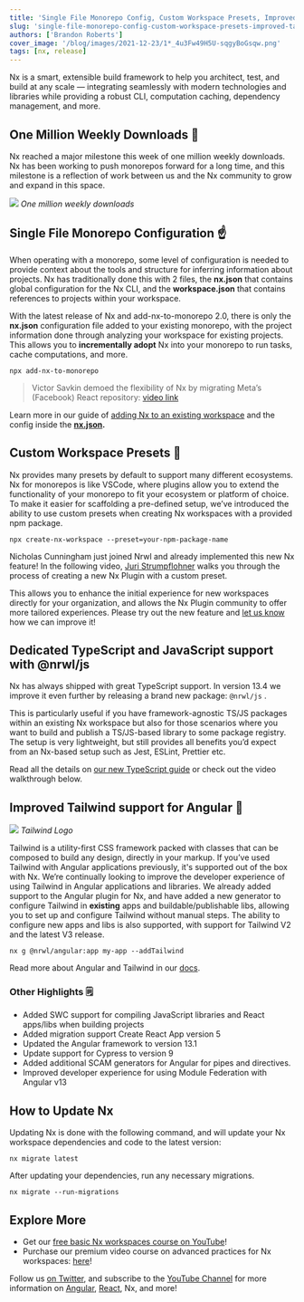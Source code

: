 ```yaml
---
title: 'Single File Monorepo Config, Custom Workspace Presets, Improved Tailwind Support, and more in Nx 13.4!'
slug: 'single-file-monorepo-config-custom-workspace-presets-improved-tailwind-support-and-more-in-nx-13'
authors: ['Brandon Roberts']
cover_image: '/blog/images/2021-12-23/1*_4u3Fw49H5U-sqgyBoGsqw.png'
tags: [nx, release]
---
```


Nx is a smart, extensible build framework to help you architect, test, and build at any scale — integrating seamlessly with modern technologies and libraries while providing a robust CLI, computation caching, dependency management, and more.

## One Million Weekly Downloads 🎉

Nx reached a major milestone this week of one million weekly downloads. Nx has been working to push monorepos forward for a long time, and this milestone is a reflection of work between us and the Nx community to grow and expand in this space.

![](/blog/images/2021-12-23/1*WC4RQRZhTtOCsiATOL1cBg.avif)
_One million weekly downloads_

## Single File Monorepo Configuration ☝️

When operating with a monorepo, some level of configuration is needed to provide context about the tools and structure for inferring information about projects. Nx has traditionally done this with 2 files, the **nx.json** that contains global configuration for the Nx CLI, and the **workspace.json** that contains references to projects within your workspace.

With the latest release of Nx and add-nx-to-monorepo 2.0, there is only the **nx.json** configuration file added to your existing monorepo, with the project information done through analyzing your workspace for existing projects. This allows you to **incrementally adopt** Nx into your monorepo to run tasks, cache computations, and more.

```shell
npx add-nx-to-monorepo
```

> Victor Savkin demoed the flexibility of Nx by migrating Meta’s (Facebook) React repository: [video link](https://youtu.be/XLP2RAOwfLQ)

Learn more in our guide of [adding Nx to an existing workspace](/recipes/adopting-nx/adding-to-monorepo) and the config inside the [**nx.json**](/reference/project-configuration)**.**

## Custom Workspace Presets 🎨

Nx provides many presets by default to support many different ecosystems. Nx for monorepos is like VSCode, where plugins allow you to extend the functionality of your monorepo to fit your ecosystem or platform of choice. To make it easier for scaffolding a pre-defined setup, we’ve introduced the ability to use custom presets when creating Nx workspaces with a provided npm package.

```shell
npx create-nx-workspace --preset=your-npm-package-name
```

Nicholas Cunningham just joined Nrwl and already implemented this new Nx feature! In the following video, [Juri Strumpflohner](https://twitter.com/juristr) walks you through the process of creating a new Nx Plugin with a custom preset.

This allows you to enhance the initial experience for new workspaces directly for your organization, and allows the Nx Plugin community to offer more tailored experiences. Please try out the new feature and [let us know](https://github.com/nrwl/nx) how we can improve it!

## Dedicated TypeScript and JavaScript support with @nrwl/js

Nx has always shipped with great TypeScript support. In version 13.4 we improve it even further by releasing a brand new package: `@nrwl/js` .

This is particularly useful if you have framework-agnostic TS/JS packages within an existing Nx workspace but also for those scenarios where you want to build and publish a TS/JS-based library to some package registry. The setup is very lightweight, but still provides all benefits you’d expect from an Nx-based setup such as Jest, ESLint, Prettier etc.

Read all the details on [our new TypeScript guide](/getting-started/intro) or check out the video walkthrough below.

## Improved Tailwind support for Angular 💅

![](/blog/images/2021-12-23/0*1yacozydc1muZ74G.avif)
_Tailwind Logo_

Tailwind is a utility-first CSS framework packed with classes that can be composed to build any design, directly in your markup. If you’ve used Tailwind with Angular applications previously, it's supported out of the box with Nx. We’re continually looking to improve the developer experience of using Tailwind in Angular applications and libraries. We already added support to the Angular plugin for Nx, and have added a new generator to configure Tailwind in **existing** apps and buildable/publishable libs, allowing you to set up and configure Tailwind without manual steps. The ability to configure new apps and libs is also supported, with support for Tailwind V2 and the latest V3 release.

```
nx g @nrwl/angular:app my-app --addTailwind
```

Read more about Angular and Tailwind in our [docs](/nx-api/angular/generators/setup-tailwind).

### Other Highlights 🗒

- Added SWC support for compiling JavaScript libraries and React apps/libs when building projects
- Added migration support Create React App version 5
- Updated the Angular framework to version 13.1
- Update support for Cypress to version 9
- Added additional SCAM generators for Angular for pipes and directives.
- Improved developer experience for using Module Federation with Angular v13

## How to Update Nx

Updating Nx is done with the following command, and will update your Nx workspace dependencies and code to the latest version:

```
nx migrate latest
```

After updating your dependencies, run any necessary migrations.

```
nx migrate --run-migrations
```

## Explore More

- Get our [free basic Nx workspaces course on YouTube](https://youtu.be/2mYLe9Kp9VM)!
- Purchase our premium video course on advanced practices for Nx workspaces: [here](https://nxplaybook.com/p/advanced-nx-workspaces)!

Follow us [on Twitter](https://twitter.com/NxDevTools), and subscribe to the [YouTube Channel](https://youtube.com/nrwl_io?sub_confirmation=1) for more information on [Angular](https://angular.io/), [React](https://reactjs.org/), Nx, and more!
